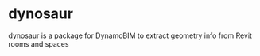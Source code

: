# dynosaur
dynosaur is a package for DynamoBIM to extract geometry info from Revit rooms and spaces
